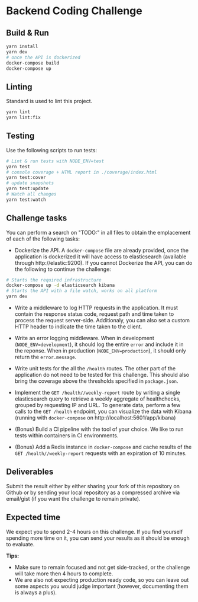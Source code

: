 # Backend Coding Challenge

## Build & Run

```sh
yarn install
yarn dev
# once the API is dockerized
docker-compose build
docker-compose up
```

## Linting

Standard is used to lint this project.

```sh
yarn lint
yarn lint:fix
```

## Testing

Use the following scripts to run tests:

```sh
# Lint & run tests with NODE_ENV=test
yarn test
# console coverage + HTML report in ./coverage/index.html
yarn test:cover
# update snapshots
yarn test:update
# Watch all changes
yarn test:watch
```

## Challenge tasks

You can perform a search on "TODO:" in all files to obtain the emplacement of each of the following tasks:

* Dockerize the API. A `docker-compose` file are already provided, once the application is dockerized it will have access to elasticsearch (available through http://elastic:9200). If you cannot Dockerize the API, you can do the following to continue the challenge:

```sh
# Starts the required infrastructure
docker-compose up -d elasticsearch kibana
# Starts the API with a file watch, works on all platform
yarn dev
```

* Write a middleware to log HTTP requests in the application. It must contain the response status code, request path and time taken to process the request server-side. Additionaly, you can also set a custom HTTP header to indicate the time taken to the client.

* Write an error logging middleware. When in development (`NODE_ENV=development`), it should log the entire `error` and include it in the reponse. When in production (`NODE_ENV=production`), it should only return the `error.message`.

* Write unit tests for the all the `/health` routes. The other part of the application do not need to be tested for this challenge. This should also bring the coverage above the thresholds specified in `package.json`.

* Implement the `GET /health//weekly-report` route by writing a single elasticsearch query to retrieve a weekly aggregate of healthchecks, grouped by requesting IP and URL. To generate data, perform a few calls to the `GET /health` endpoint, you can visualize the data with Kibana (running with `docker-compose` on http://localhost:5601/app/kibana)

* (Bonus) Build a CI pipeline with the tool of your choice. We like to run tests within containers in CI environments.

* (Bonus) Add a Redis instance in `docker-compose` and cache results of the `GET /health//weekly-report` requests with an expiration of 10 minutes.

## Deliverables

Submit the result either by either sharing your fork of this repository on Github or by sending your local repository as a compressed archive via email/gist (if you want the challenge to remain private).

## Expected time

We expect you to spend 2-4 hours on this challenge. If you find yourself spending more time on it, you can send your results as it should be enough to evaluate.

**Tips:**

* Make sure to remain focused and not get side-tracked, or the challenge will take more then 4 hours to complete. 
* We are also not expecting production ready code, so you can leave out some aspects you would judge important (however, documenting them is always a plus).
